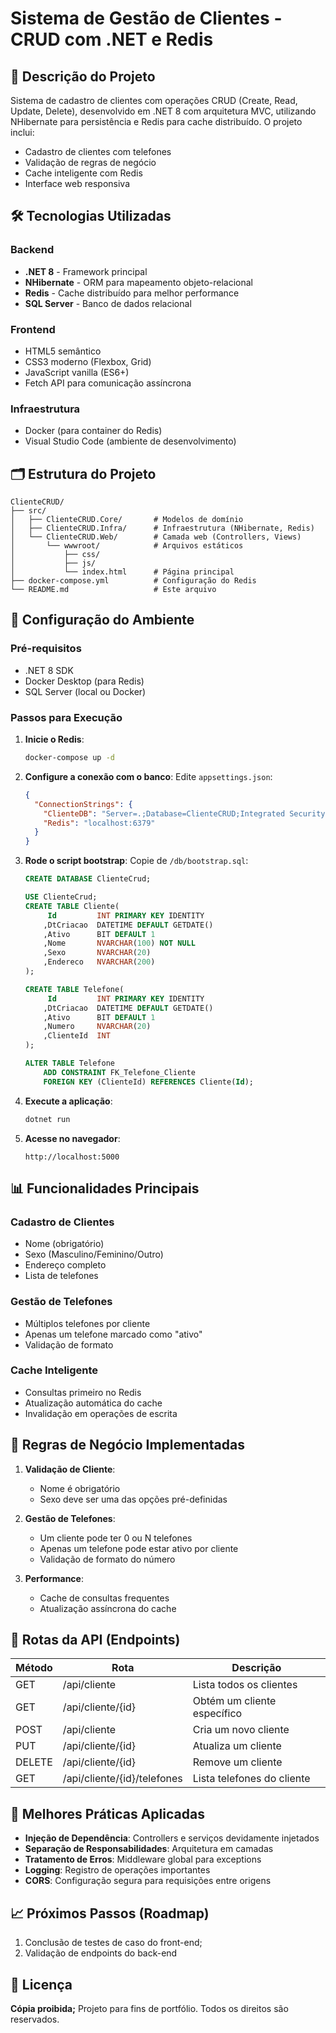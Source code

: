 # Sistema de Gestão de Clientes - CRUD com .NET e Redis

## 📝 Descrição do Projeto

Sistema de cadastro de clientes com operações CRUD (Create, Read, Update, Delete), desenvolvido em .NET 8 com arquitetura MVC, utilizando NHibernate para persistência e Redis para cache distribuído. O projeto inclui:

- Cadastro de clientes com telefones
- Validação de regras de negócio
- Cache inteligente com Redis
- Interface web responsiva

## 🛠️ Tecnologias Utilizadas

### Backend
- **.NET 8** - Framework principal
- **NHibernate** - ORM para mapeamento objeto-relacional
- **Redis** - Cache distribuído para melhor performance
- **SQL Server** - Banco de dados relacional

### Frontend
- HTML5 semântico
- CSS3 moderno (Flexbox, Grid)
- JavaScript vanilla (ES6+)
- Fetch API para comunicação assíncrona

### Infraestrutura
- Docker (para container do Redis)
- Visual Studio Code (ambiente de desenvolvimento)

## 🗂️ Estrutura do Projeto

```
ClienteCRUD/
├── src/
│   ├── ClienteCRUD.Core/       # Modelos de domínio
│   ├── ClienteCRUD.Infra/      # Infraestrutura (NHibernate, Redis)
│   └── ClienteCRUD.Web/        # Camada web (Controllers, Views)
│       └── wwwroot/            # Arquivos estáticos
│           ├── css/
│           ├── js/
│           └── index.html      # Página principal
├── docker-compose.yml          # Configuração do Redis
└── README.md                   # Este arquivo
```

## 🔧 Configuração do Ambiente

### Pré-requisitos
- .NET 8 SDK
- Docker Desktop (para Redis)
- SQL Server (local ou Docker)

### Passos para Execução

1. **Inicie o Redis**:
   ```bash
   docker-compose up -d
   ```

2. **Configure a conexão com o banco**:
   Edite `appsettings.json`:
   ```json
   {
     "ConnectionStrings": {
       "ClienteDB": "Server=.;Database=ClienteCRUD;Integrated Security=true;",
       "Redis": "localhost:6379"
     }
   }
   ```

3. **Rode o script bootstrap**:
   Copie de `/db/bootstrap.sql`:
   ```SQL
   CREATE DATABASE ClienteCrud;
   
   USE ClienteCrud;
   CREATE TABLE Cliente(
        Id         INT PRIMARY KEY IDENTITY
       ,DtCriacao  DATETIME DEFAULT GETDATE()
       ,Ativo      BIT DEFAULT 1
       ,Nome       NVARCHAR(100) NOT NULL
       ,Sexo       NVARCHAR(20)
       ,Endereco   NVARCHAR(200)
   );
   
   CREATE TABLE Telefone(
        Id         INT PRIMARY KEY IDENTITY
       ,DtCriacao  DATETIME DEFAULT GETDATE()
       ,Ativo      BIT DEFAULT 1
       ,Numero     NVARCHAR(20)
       ,ClienteId  INT
   );
   
   ALTER TABLE Telefone 
       ADD CONSTRAINT FK_Telefone_Cliente 
       FOREIGN KEY (ClienteId) REFERENCES Cliente(Id);
   ```

4. **Execute a aplicação**:
   ```bash
   dotnet run
   ```

5. **Acesse no navegador**:
   ```
   http://localhost:5000
   ```

## 📊 Funcionalidades Principais

### Cadastro de Clientes
- Nome (obrigatório)
- Sexo (Masculino/Feminino/Outro)
- Endereço completo
- Lista de telefones

### Gestão de Telefones
- Múltiplos telefones por cliente
- Apenas um telefone marcado como "ativo"
- Validação de formato

### Cache Inteligente
- Consultas primeiro no Redis
- Atualização automática do cache
- Invalidação em operações de escrita

## 🎯 Regras de Negócio Implementadas

1. **Validação de Cliente**:
   - Nome é obrigatório
   - Sexo deve ser uma das opções pré-definidas

2. **Gestão de Telefones**:
   - Um cliente pode ter 0 ou N telefones
   - Apenas um telefone pode estar ativo por cliente
   - Validação de formato do número

3. **Performance**:
   - Cache de consultas frequentes
   - Atualização assíncrona do cache

## 🚀 Rotas da API (Endpoints)

| Método | Rota                | Descrição                     |
|--------|---------------------|-------------------------------|
| GET    | /api/cliente        | Lista todos os clientes       |
| GET    | /api/cliente/{id}   | Obtém um cliente específico   |
| POST   | /api/cliente        | Cria um novo cliente          |
| PUT    | /api/cliente/{id}   | Atualiza um cliente           |
| DELETE | /api/cliente/{id}   | Remove um cliente             |
| GET    | /api/cliente/{id}/telefones | Lista telefones do cliente |

## 📌 Melhores Práticas Aplicadas

- **Injeção de Dependência**: Controllers e serviços devidamente injetados
- **Separação de Responsabilidades**: Arquitetura em camadas
- **Tratamento de Erros**: Middleware global para exceptions
- **Logging**: Registro de operações importantes
- **CORS**: Configuração segura para requisições entre origens

## 📈 Próximos Passos (Roadmap)

1. Conclusão de testes de caso do front-end;
2. Validação de endpoints do back-end

## 📄 Licença
**Cópia proibida;** Projeto para fins de portfólio. Todos os direitos são reservados.
``` 
